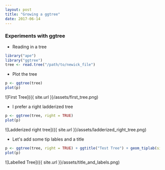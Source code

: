 ```yaml
---
layout: post
title: "Growing a ggtree"
date: 2017-06-14
---
```

### Experiments with ggtree

  - Reading in a tree
  ```R
  library("ape")
  library("ggtree")
  tree <- read.tree("/path/to/newick_file")
  ```
  - Plot the tree
  ```R
  p <- ggtree(tree)
  plot(p)
  ```
  ![First Tree]({{ site.url }}/assets/first_tree.png)
  
  - I prefer a right ladderized tree
  ```R
  p <- ggtree(tree, right = TRUE)
  plot(p)
  ```
  ![Ladderized right tree]({{ site.url }}/assets/ladderized_right_tree.png)
  - Let's add some tip lables and a title
  ```R
  p <- ggtree(tree, right = TRUE) + ggtitle("Test Tree") + geom_tiplab(size = 2)
  plot(p)
  ```
  ![Labelled Tree]({{ site.url }}/assets/title_and_labels.png)
  
  
